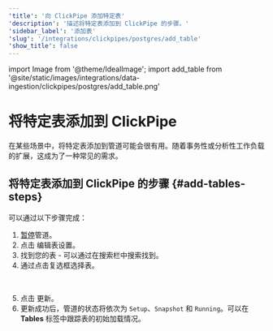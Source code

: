 ```yaml
---
'title': '向 ClickPipe 添加特定表'
'description': '描述将特定表添加到 ClickPipe 的步骤。'
'sidebar_label': '添加表'
'slug': '/integrations/clickpipes/postgres/add_table'
'show_title': false
---
```


import Image from '@theme/IdealImage';
import add_table from '@site/static/images/integrations/data-ingestion/clickpipes/postgres/add_table.png'

# 将特定表添加到 ClickPipe

在某些场景中，将特定表添加到管道可能会很有用。随着事务性或分析性工作负载的扩展，这成为了一种常见的需求。

## 将特定表添加到 ClickPipe 的步骤 {#add-tables-steps}

可以通过以下步骤完成：
1. [暂停](./pause_and_resume.md)管道。
2. 点击 编辑表设置。
3. 找到您的表 - 可以通过在搜索栏中搜索找到。
4. 通过点击复选框选择表。
<br/>
<Image img={add_table} border size="md"/>

5. 点击 更新。
6. 更新成功后，管道的状态将依次为 `Setup`、`Snapshot` 和 `Running`。可以在 **Tables** 标签中跟踪表的初始加载情况。
